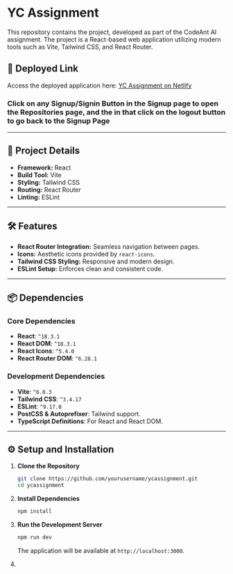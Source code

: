 # YC Assignment

This repository contains the project, developed as part of the CodeAnt AI assignment. The project is a React-based web application utilizing modern tools such as Vite, Tailwind CSS, and React Router.

## 🚀 Deployed Link

Access the deployed application here: [YC Assignment on Netlify](https://codeantassignmentankit.netlify.app/)

### Click on any Signup/Signin Button in the Signup page to open the Repositories page, and the in that click on the logout button to go back to the Signup Page

---

## 📂 Project Details

- **Framework:** React
- **Build Tool:** Vite
- **Styling:** Tailwind CSS
- **Routing:** React Router
- **Linting:** ESLint

---

## 🛠️ Features

- **React Router Integration:** Seamless navigation between pages.
- **Icons:** Aesthetic icons provided by `react-icons`.
- **Tailwind CSS Styling:** Responsive and modern design.
- **ESLint Setup:** Enforces clean and consistent code.

---

## 📦 Dependencies

### Core Dependencies

- **React**: `^18.3.1`
- **React DOM**: `^18.3.1`
- **React Icons**: `^5.4.0`
- **React Router DOM**: `^6.28.1`

### Development Dependencies

- **Vite**: `^6.0.3`
- **Tailwind CSS**: `^3.4.17`
- **ESLint**: `^9.17.0`
- **PostCSS & Autoprefixer**: Tailwind support.
- **TypeScript Definitions**: For React and React DOM.

---

## ⚙️ Setup and Installation

1. **Clone the Repository**

   ```bash
   git clone https://github.com/yourusername/ycassignment.git
   cd ycassignment
   ```

2. **Install Dependencies**

   ```bash
   npm install
   ```

3. **Run the Development Server**

   ```bash
   npm run dev
   ```

   The application will be available at `http://localhost:3000`.

4.
